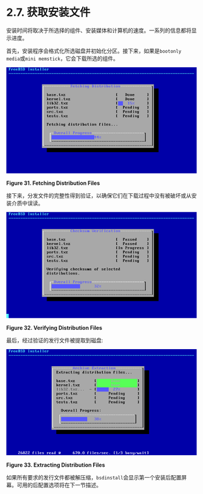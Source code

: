 # 2.7. 获取安装文件

安装时间将取决于所选择的组件、安装媒体和计算机的速度。一系列的信息都将显示进度。

首先，安装程序会格式化所选磁盘并初始化分区。接下来，如果是`bootonly media`或`mini memstick`，它会下载所选的组件。

![](../.gitbook/assets/31.png)

**Figure 31. Fetching Distribution Files**

接下来，分发文件的完整性得到验证，以确保它们在下载过程中没有被破坏或从安装介质中误读。

![](../.gitbook/assets/32.png)

**Figure 32. Verifying Distribution Files**

最后，经过验证的发行文件被提取到磁盘:

![](../.gitbook/assets/33.png)

**Figure 33. Extracting Distribution Files**

如果所有要求的发行文件都被解压缩，`bsdinstall`会显示第一个安装后配置屏幕。可用的后配置选项将在下一节描述。
